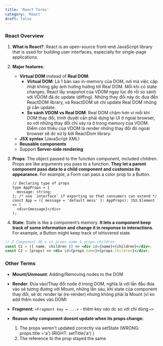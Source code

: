 ```yaml
---
title: 'React Terms'
category: 'React'
draft: false
---
```


### React Overview

1. **What is React?**: React is an open-source front-end JavaScript library that is used for building user interfaces, especially for single-page applications.
2. **Major features**:

   - **Virtual DOM** instead of **Real DOM**:
     - **Virtual DOM**: Là 1 bản sao in-memory của DOM, nơi mà việc cập nhật không gây ảnh hưởng hưởng tới Real DOM. Mỗi khi có state changes, React lấy snapshot của VDOM ngay lúc đó rồi so sánh với VDOM đã dc update (diffing). Những thay đổi này dc đưa đến ReactDOM library, và ReactDOM sẽ chỉ update Real DOM những gì cần update.
     - **So sánh VDOM vs Real DOM**: Real DOM chậm hơn vì mỗi khi DOM thay đổi, trình duyệt cần phải dựng lại UI ở ngoài browser, so với những thay đổi chỉ xảy ra ở trong memory của VDOM. Điểm còn thiếu của VDOM là render những thay đổi đó ngoài browser sẽ dc xử lý bởi ReactDom library.
   - **JSX syntax** (JavaScript XML)
   - **Reusable components**
   - Support **Server-side rendering**

3. **Props**: The object passed to the function component, included children. Props are like arguments you pass to a function. **They let a parent component pass data to a child component and customize its appearance**. For example, a Form can pass a color prop to a Button.

   ```tsx
   // Declaring type of props
   type AppProps = {
     message: string;
   }; /* use `interface` if exporting so that consumers can extend */
   const App = ({ message = 'default mess' }: AppProps): JSX.Element => (
     <div>{message}</div>
   );
   ```

4. **State**: State is like a component’s memory. **It lets a component keep track of some information and change it in response to interactions**. For example, a Button might keep track of isHovered state.

```jsx
// 2 Component đều có props.name & props.children
const C1 = ({ name, children }) => <div id={name}>{children}</div>;
const C2 = (props) => <div id={props.name}>{props.children}</div>;
```

### Other Terms

- **Mount/Unmount**: Adding/Removing nodes to the DOM
- **Render**: Đưa vào/Thay đổi node ở trong DOM, nghĩa là với lần đầu đưa vào sẽ tương đương với Mount, những lần sau, khi state của component thay đổi, sẽ dc render lại (re-render) nhưng không phải là Mount (vì ko add thêm nodes vào DOM)

- **Fragment**: `<Fragment key = ...>` - thêm key vào dc so với chỉ dùng `<>`
- **Reason why component doesnt update when its props change:**
  1. The props weren't updated correctly via setState (WRONG: props.title ='a') (RIGHT: setTitle('a') )
  2. The reference to the prop stayed the same
